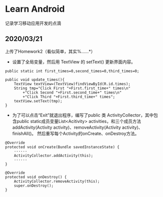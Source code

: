 # Learn Android
记录学习移动应用开发的点滴
## 2020/03/21
上传了Homework2（看似简单，其实%……*）

* 设置了全局变量，然后用 TextView 的 setText() 更新界面内容。
```
public static int first_times=0,second_times=0,third_times=0;
```
```
public void update_times(){
    TextView textView=(TextView)findViewById(R.id.times);
    String tmp="Click First "+First.first_time+" times\n"
        +"Click Second "+First.second_time+" times\n"
        +"Click Third "+First.third_time+" times";
    textView.setText(tmp);
}
```
* 为了可以点击“Exit”就退出程序，编写了public 类 ActivityCollector，其中包含public static成员变量List\<Acitivity\> activities，和三个成员方法addActivity(Activity activity)、removeActivity(Activity activity)、finishAll()。
然后重写每个Activity的onCreate、onDestroy方法。
```
@Override
protected void onCreate(Bundle savedInstanceState) {
    ······
    ActivityCollector.addActivity(this);
    ······
}
```
```
@Override
protected void onDestroy() {
    ActivityCollector.removeActivity(this);
    super.onDestroy();
}
```

